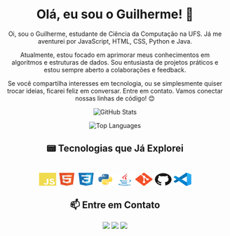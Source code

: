 <div align="center">
<h1>
  Olá, eu sou o Guilherme! 👋
</h1>



Oi, sou o Guilherme, estudante de Ciência da Computação na UFS. Já me aventurei por JavaScript, HTML, CSS, Python e Java.

Atualmente, estou focado em aprimorar meus conhecimentos em algoritmos e estruturas de dados. Sou entusiasta de projetos práticos e estou sempre aberto a colaborações e feedback.

Se você compartilha interesses em tecnologia, ou se simplesmente quiser trocar ideias, ficarei feliz em conversar. Entre em contato. Vamos conectar nossas linhas de código! 😊




<p align="center">
  <img src="https://github-readme-stats.vercel.app/api?username=Slotov-7&rank_icon=github&show_icons=true&theme=dark" alt="GitHub Stats">
</p>

<p align="center">
  <img src="https://github-readme-stats.vercel.app/api/top-langs/?username=Slotov-7&layout=compact&theme=dark" alt="Top Languages">
</p>

<h2>
  📟 Tecnologias que Já Explorei
  </h2>
</picture>
<div style="display: inline_block" align= "center" valagn= "top"><br>
  <img align="center" alt="Slotov-Js" height="30" width="40" src="https://raw.githubusercontent.com/devicons/devicon/master/icons/javascript/javascript-plain.svg">
  <img align="center" alt="Slotov-HTML" height="30" width="40" src="https://raw.githubusercontent.com/devicons/devicon/master/icons/html5/html5-original.svg">
  <img align="center" alt="Slotov-CSS" height="30" width="40" src="https://raw.githubusercontent.com/devicons/devicon/master/icons/css3/css3-original.svg">
  <img align="center" alt="Slotov-Python" height="30" width="40" src="https://raw.githubusercontent.com/devicons/devicon/master/icons/python/python-original.svg">
  <img align="center" alt="Slotov-Java" height="30" width="40" src="https://raw.githubusercontent.com/devicons/devicon/master/icons/java/java-original.svg">
  <img align="center" alt="Slotov-Git" height="30" width="40" src="https://raw.githubusercontent.com/devicons/devicon/master/icons/git/git-original.svg">
  <img align="center" alt="Slotov-github" height="30" width="40" src="https://raw.githubusercontent.com/devicons/devicon/master/icons/github/github-original.svg">
  <img align="center" alt="Slotov-Vscode" height="30" width="40" src="https://raw.githubusercontent.com/devicons/devicon/master/icons/vscode/vscode-original.svg">
</div>

## 📫 Entre em Contato 

<div align="center"> 
  <a href="https://www.instagram.com/_guilhermearaujo.7/" target="_blank"><img src="https://img.shields.io/badge/-Instagram-%23E4405F?style=for-the-badge&logo=instagram&logoColor=white" target="_blank"></a>
  <a href = "mailto:guilherme.araujo@dcomp.ufs.br"><img src="https://img.shields.io/badge/-Gmail-%23333?style=for-the-badge&logo=gmail&logoColor=white" target="_blank"  ></a>
  <a href="https://www.linkedin.com/in/guiherme-ara%C3%BAjo/" target="_blank"><img src="https://img.shields.io/badge/-LinkedIn-%230077B5?style=for-the-badge&logo=linkedin&logoColor=white" target="_blank"></a>
  
</div>

</div>

